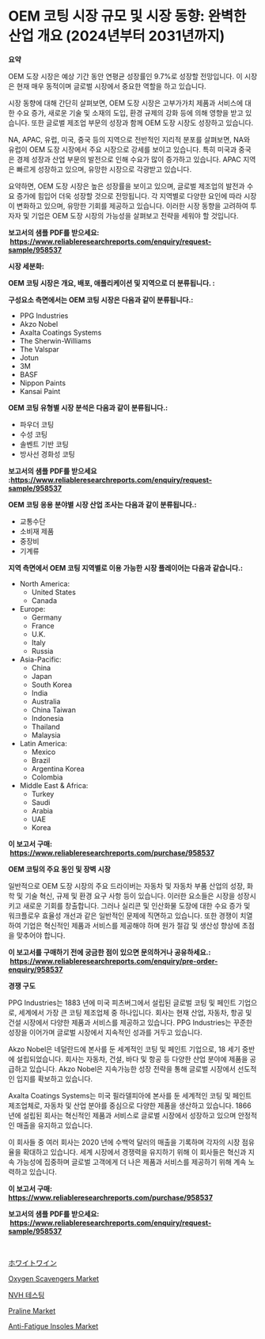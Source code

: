 <p><h1>OEM 코팅 시장 규모 및 시장 동향: 완벽한 산업 개요 (2024년부터 2031년까지)</h1></p><p><strong>요약</strong></p>
<p><p>OEM 도장 시장은 예상 기간 동안 연평균 성장률인 9.7%로 성장할 전망입니다. 이 시장은 현재 매우 동적이며 글로벌 시장에서 중요한 역할을 하고 있습니다.</p><p>시장 동향에 대해 간단히 살펴보면, OEM 도장 시장은 고부가가치 제품과 서비스에 대한 수요 증가, 새로운 기술 및 소재의 도입, 환경 규제의 강화 등에 의해 영향을 받고 있습니다. 또한 글로벌 제조업 부문의 성장과 함께 OEM 도장 시장도 성장하고 있습니다.</p><p>NA, APAC, 유럽, 미국, 중국 등의 지역으로 전반적인 지리적 분포를 살펴보면, NA와 유럽이 OEM 도장 시장에서 주요 시장으로 강세를 보이고 있습니다. 특히 미국과 중국은 경제 성장과 산업 부문의 발전으로 인해 수요가 많이 증가하고 있습니다. APAC 지역은 빠르게 성장하고 있으며, 유망한 시장으로 각광받고 있습니다.</p><p>요약하면, OEM 도장 시장은 높은 성장률을 보이고 있으며, 글로벌 제조업의 발전과 수요 증가에 힘입어 더욱 성장할 것으로 전망됩니다. 각 지역별로 다양한 요인에 따라 시장이 변화하고 있으며, 유망한 기회를 제공하고 있습니다. 이러한 시장 동향을 고려하여 투자자 및 기업은 OEM 도장 시장의 가능성을 살펴보고 전략을 세워야 할 것입니다.</p></p>
<p><strong>보고서의 샘플 PDF를 받으세요: &nbsp;<a href="https://www.reliableresearchreports.com/enquiry/request-sample/958537">https://www.reliableresearchreports.com/enquiry/request-sample/958537</a></strong></p>
<p><strong>시장 세분화:</strong></p>
<p><strong> OEM 코팅 시장은 개요, 배포, 애플리케이션 및 지역으로 더 분류됩니다. :</strong></p>
<p><strong>구성요소 측면에서는 OEM 코팅 시장은 다음과 같이 분류됩니다.:</strong></p>
<p><ul><li>PPG Industries</li><li>Akzo Nobel</li><li>Axalta Coatings Systems</li><li>The Sherwin-Williams</li><li>The Valspar</li><li>Jotun</li><li>3M</li><li>BASF</li><li>Nippon Paints</li><li>Kansai Paint</li></ul></p>
<p><strong> OEM 코팅 유형별 시장 분석은 다음과 같이 분류됩니다.:</strong></p>
<p><ul><li>파우더 코팅</li><li>수성 코팅</li><li>솔벤트 기반 코팅</li><li>방사선 경화성 코팅</li></ul></p>
<p><strong>보고서의 샘플 PDF를 받으세요 :<a href="https://www.reliableresearchreports.com/enquiry/request-sample/958537">https://www.reliableresearchreports.com/enquiry/request-sample/958537</a></strong></p>
<p><strong> OEM 코팅 응용 분야별 시장 산업 조사는 다음과 같이 분류됩니다.:</strong></p>
<p><ul><li>교통수단</li><li>소비재 제품</li><li>중장비</li><li>기계류</li></ul></p>
<p><strong>지역 측면에서 OEM 코팅 지역별로 이용 가능한 시장 플레이어는 다음과 같습니다.:</strong></p>
<p><ul>
    <li>
        North America:
        <ul>
            <li>United States</li>
            <li>Canada</li>
        </ul>
    </li>
    <li>
        Europe:
        <ul>
            <li>Germany</li>
            <li>France</li>
            <li>U.K.</li>
            <li>Italy</li>
            <li>Russia</li>
        </ul>
    </li>
    <li>
        Asia-Pacific:
        <ul>
            <li>China</li>
            <li>Japan</li>
            <li>South Korea</li>
            <li>India</li>
            <li>Australia</li>
            <li>China Taiwan</li>
            <li>Indonesia</li>
            <li>Thailand</li>
            <li>Malaysia</li>
        </ul>
    </li>
    <li>
        Latin America:
        <ul>
            <li>Mexico</li>
            <li>Brazil</li>
            <li>Argentina Korea</li>
            <li>Colombia</li>
        </ul>
    </li>
    <li>
        Middle East & Africa:
        <ul>
            <li>Turkey</li>
            <li>Saudi</li>
            <li>Arabia</li>
            <li>UAE</li>
            <li>Korea</li>
        </ul>
    </li>
    </ul></p>
<p><strong>이 보고서 구매: &nbsp;<a href="https://www.reliableresearchreports.com/purchase/958537">https://www.reliableresearchreports.com/purchase/958537</a></strong></p>
<p><strong>OEM 코팅의 주요 동인 및 장벽 시장</strong></p>
<p><p>일반적으로 OEM 도장 시장의 주요 드라이버는 자동차 및 자동차 부품 산업의 성장, 화학 및 기술 혁신, 규제 및 환경 요구 사항 등이 있습니다. 이러한 요소들은 시장을 성장시키고 새로운 기회를 창출합니다. 그러나 실리콘 및 인산화물 도장에 대한 수요 증가 및 워크플로우 효율성 개선과 같은 일반적인 문제에 직면하고 있습니다. 또한 경쟁이 치열하여 기업은 혁신적인 제품과 서비스를 제공해야 하며 원가 절감 및 생산성 향상에 초점을 맞추어야 합니다.</p></p>
<p><strong>이 보고서를 구매하기 전에 궁금한 점이 있으면 문의하거나 공유하세요.: &nbsp;<a href="https://www.reliableresearchreports.com/enquiry/pre-order-enquiry/958537">https://www.reliableresearchreports.com/enquiry/pre-order-enquiry/958537</a></strong></p>
<p><strong>경쟁 구도</strong></p>
<p><p>PPG Industries는 1883 년에 미국 피츠버그에서 설립된 글로벌 코팅 및 페인트 기업으로, 세계에서 가장 큰 코팅 제조업체 중 하나입니다. 회사는 현재 산업, 자동차, 항공 및 건설 시장에서 다양한 제품과 서비스를 제공하고 있습니다. PPG Industries는 꾸준한 성장을 이어가며 글로벌 시장에서 지속적인 성과를 거두고 있습니다.</p><p>Akzo Nobel은 네덜란드에 본사를 둔 세계적인 코팅 및 페인트 기업으로, 18 세기 중반에 설립되었습니다. 회사는 자동차, 건설, 바다 및 항공 등 다양한 산업 분야에 제품을 공급하고 있습니다. Akzo Nobel은 지속가능한 성장 전략을 통해 글로벌 시장에서 선도적인 입지를 확보하고 있습니다.</p><p>Axalta Coatings Systems는 미국 필라델피아에 본사를 둔 세계적인 코팅 및 페인트 제조업체로, 자동차 및 산업 분야를 중심으로 다양한 제품을 생산하고 있습니다. 1866 년에 설립된 회사는 혁신적인 제품과 서비스로 글로벌 시장에서 성장하고 있으며 안정적인 매출을 유지하고 있습니다.</p><p>이 회사들 중 여러 회사는 2020 년에 수백억 달러의 매출을 기록하며 각자의 시장 점유율을 확대하고 있습니다. 세계 시장에서 경쟁력을 유지하기 위해 이 회사들은 혁신과 지속 가능성에 집중하며 글로벌 고객에게 더 나은 제품과 서비스를 제공하기 위해 계속 노력하고 있습니다.</p></p>
<p><strong>이 보고서 구매: &nbsp; <a href="https://www.reliableresearchreports.com/purchase/958537">https://www.reliableresearchreports.com/purchase/958537</a></strong></p>
<p><strong>보고서의 샘플 PDF를 받으세요: &nbsp;<a href="https://www.reliableresearchreports.com/enquiry/request-sample/958537">https://www.reliableresearchreports.com/enquiry/request-sample/958537</a></strong><strong></strong></p>
<p>&nbsp;</p>
<p><p><a href="https://github.com/vhemk0794148/Market-Research-Report-List-1/blob/main/1976241192976.md">ホワイトワイン</a></p><p><a href="https://github.com/sofayahoo2023/Market-Research-Report-List-3/blob/main/oxygen-scavengers-market.md">Oxygen Scavengers Market</a></p><p><a href="https://github.com/vss5505pa7z1p/Market-Research-Report-List-1/blob/main/5112985192701.md">NVH 테스팅</a></p><p><a href="https://view.publitas.com/reportprime-1/praline-market-size-global-industry-overview-market-segmentation-and-forecast-2024-to-2031/">Praline Market</a></p><p><a href="https://cat-emmental-94b.notion.site/Anti-Fatigue-Insoles-Market-Research-Report-Provides-thorough-Industry-Overview-which-offers-an-In--a4bd84b1ac1243bf8b05db3f405073e9">Anti-Fatigue Insoles Market</a></p></p>
